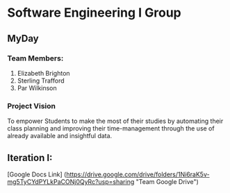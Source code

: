 # Software Engineering I Group 
## MyDay
### Team Members:
1. Elizabeth Brighton
2. Sterling Trafford
3. Par Wilkinson

### Project Vision
To empower Students to make the most of their studies by automating their class planning and improving their time-management through the use of already available and insightful data.
## Iteration I:
 [Google Docs Link] (https://drive.google.com/drive/folders/1Ni6raK5v-mg5TyCYdPYLkPaCONj0QyRc?usp=sharing "Team Google Drive")




